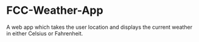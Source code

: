 # FCC-Weather-App

A web app which takes the user location and displays the current weather in either Celsius or Fahrenheit.
